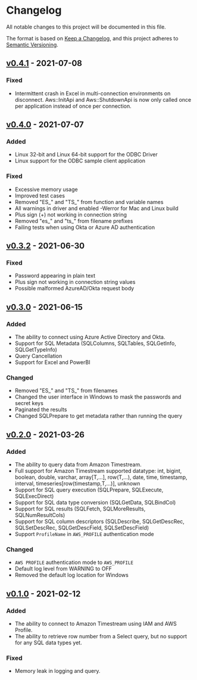 # Changelog
All notable changes to this project will be documented in this file.

The format is based on [Keep a Changelog](https://keepachangelog.com/en/1.0.0/),
and this project adheres to [Semantic Versioning](https://semver.org/spec/v2.0.0.html).

## [v0.4.1](https://github.com/Bit-Quill/timestream-odbc/releases/tag/v0.4.1) - 2021-07-08
### Fixed
- Intermittent crash in Excel in multi-connection environments on disconnect. Aws::InitApi and Aws::ShutdownApi is now only called once per application instead of once per connection.

## [v0.4.0](https://github.com/Bit-Quill/timestream-odbc/releases/tag/v0.4.0) - 2021-07-07
### Added
- Linux 32-bit and Linux 64-bit support for the ODBC Driver
- Linux support for the ODBC sample client application 

### Fixed
- Excessive memory usage
- Improved test cases
- Removed "ES_" and "TS_" from function and variable names
- All warnings in driver and enabled -Werror for Mac and Linux build
- Plus sign (+) not working in connection string
- Removed "es_" and "ts_" from filename prefixes
- Failing tests when using Okta or Azure AD authentication

## [v0.3.2](https://github.com/Bit-Quill/timestream-odbc/releases/tag/v0.3.2) - 2021-06-30
### Fixed
- Password appearing in plain text
- Plus sign not working in connection string values
- Possible malformed AzureAD/Okta request body

## [v0.3.0](https://github.com/Bit-Quill/timestream-odbc/releases/tag/v0.3.0) - 2021-06-15
### Added
- The ability to connect using Azure Active Directory and Okta.
- Support for SQL Metadata (SQLColumns, SQLTables, SQLGetInfo, SQLGetTypeInfo)
- Query Cancellation
- Support for Excel and PowerBI
### Changed
- Removed "ES_" and "TS_" from filenames
- Changed the user interface in Windows to mask the passwords and secret keys
- Paginated the results
- Changed SQLPrepare to get metadata rather than running the query

## [v0.2.0](https://github.com/Bit-Quill/timestream-odbc/releases/tag/v0.2.0) - 2021-03-26
### Added
- The ability to query data from Amazon Timestream.
- Full support for Amazon Timestream supported datatype: int, bigint, boolean, double, varchar, array[T,...], row(T,...), date, time, timestamp, interval, timeseries[row(timestamp,T,...)], unknown
- Support for SQL query execution (SQLPrepare, SQLExecute, SQLExecDirect)
- Support for SQL data type conversion (SQLGetData, SQLBindCol)
- Support for SQL results (SQLFetch, SQLMoreResults, SQLNumResultCols)
- Support for SQL column descriptors (SQLDescribe, SQLGetDescRec, SQLSetDescRec, SQLGetDescField, SQLSetDescField)
- Support `ProfileName` in `AWS_PROFILE` authentication mode
### Changed
- `AWS PROFILE` authentication mode to `AWS_PROFILE`
- Default log level from WARNING to OFF
- Removed the default log location for Windows

## [v0.1.0](https://github.com/Bit-Quill/timestream-odbc/releases/tag/v0.1.0) - 2021-02-12
### Added
- The ability to connect to Amazon Timestream using IAM and AWS Profile.
- The ability to retrieve row number from a Select query, but no support for any SQL data types yet.
### Fixed
- Memory leak in logging and query.

